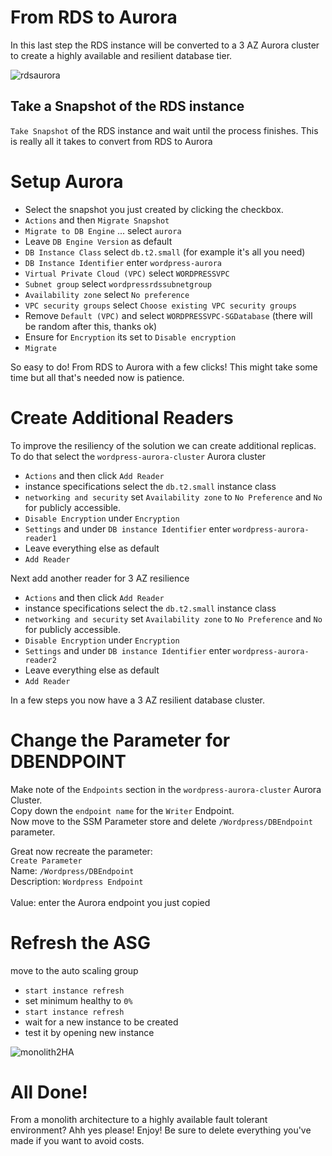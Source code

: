 # From RDS to Aurora
In this last step the RDS instance will be converted to a 3 AZ Aurora cluster to create a highly available and resilient database tier.

![rdsaurora](https://user-images.githubusercontent.com/62077185/126012537-2675e822-0d58-4c36-94bf-643a2e4ac996.png)

## Take a Snapshot of the RDS instance
`Take Snapshot` of the RDS instance and wait until the process finishes. This is really all it takes to convert from RDS to Aurora 

# Setup Aurora

- Select the snapshot you just created by clicking the checkbox.  
- `Actions` and then `Migrate Snapshot`  
- `Migrate to DB Engine` ... select `aurora`  
- Leave `DB Engine Version` as default  
- `DB Instance Class` select `db.t2.small` (for example it's all you need)  
- `DB Instance Identifier` enter `wordpress-aurora`  
- `Virtual Private Cloud (VPC)` select `WORDPRESSVPC`  
- `Subnet group` select `wordpressrdssubnetgroup`  
- `Availability zone` select `No preference`  
- `VPC security groups` select `Choose existing VPC security groups`
- Remove `Default (VPC)` and select `WORDPRESSVPC-SGDatabase` (there will be random after this, thanks ok)  
- Ensure for `Encryption` its set to `Disable encryption`  
- `Migrate`  

So easy to do! From RDS to Aurora with a few clicks! This might take some time but all that's needed now is patience.

# Create Additional Readers

To improve the resiliency of the solution we can create additional replicas. To do that select the `wordpress-aurora-cluster` Aurora cluster  
- `Actions` and then click `Add Reader`  
- instance specifications select the `db.t2.small` instance class  
- `networking and security` set `Availability zone` to `No Preference` and `No` for publicly accessible. 
- `Disable Encryption` under `Encryption`  
- `Settings` and under `DB instance Identifier` enter `wordpress-aurora-reader1`  
- Leave everything else as default
- `Add Reader`  

Next add another reader for 3 AZ resilience  
- `Actions` and then click `Add Reader`  
- instance specifications select the `db.t2.small` instance class  
- `networking and security` set `Availability zone` to `No Preference` and `No` for publicly accessible. 
- `Disable Encryption` under `Encryption`  
- `Settings` and under `DB instance Identifier` enter `wordpress-aurora-reader2`  
- Leave everything else as default
- `Add Reader`  

In a few steps you now have a 3 AZ resilient database cluster.  

# Change the Parameter for DBENDPOINT
Make note of the `Endpoints` section in the `wordpress-aurora-cluster` Aurora Cluster.<br/>Copy down the `endpoint name` for the `Writer` Endpoint.<br/> 
Now move to the SSM Parameter store and delete `/Wordpress/DBEndpoint` parameter.

Great now recreate the parameter:<br/>
`Create Parameter`<br/> 
Name: `/Wordpress/DBEndpoint`<br/> 
Description: `Wordpress Endpoint`<br/>  
Value: enter the Aurora endpoint you just copied   

# Refresh the ASG
move to the auto scaling group
- `start instance refresh`
- set minimum healthy to `0%`
- `start instance refresh`
- wait for a new instance to be created
- test it by opening new instance

![monolith2HA](https://user-images.githubusercontent.com/62077185/126010646-89b388de-6c9d-4fe1-a399-f0d81dcaa47b.png)

# All Done!
From a monolith architecture to a highly available fault tolerant environment? Ahh yes please! Enjoy! Be sure to delete everything you've made if you want to avoid costs. 










